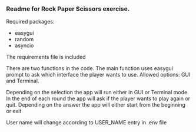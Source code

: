 ### Readme for Rock Paper Scissors exercise.

Required packages: 
- easygui
- random
- asyncio

The requirements file is included

There are two functions in the code.
The main function uses easygui prompt to ask which interface the player wants to use. Allowed options: GUI and Terminal.

Depending on the selection the app will run either in GUI or Terminal mode.
In the end of each round the app will ask if the player wants to play again or quit. Depending on the answer the app will either start from the beginning or exit

User name will change according to USER_NAME entry in .env file
